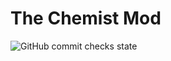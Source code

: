 # The Chemist Mod

![GitHub commit checks state](https://img.shields.io/github/checks-status/BasicCorruption/theChemistMod/91b108d4b7359b2f8794a4614c11cb1157dc9fff)

